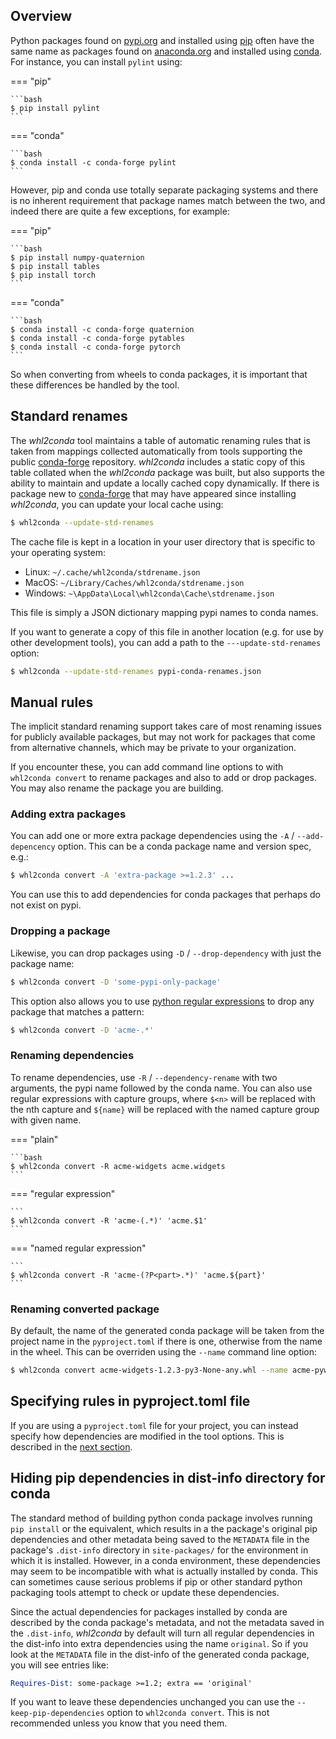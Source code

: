 ## Overview

Python packages found on [pypi.org] and installed using [pip][pip-install]
often have the same name as packages found on [anaconda.org] and installed
using [conda]. For instance, you can install `pylint` using:

=== "pip"

    ```bash
    $ pip install pylint
    ```

=== "conda"

    ```bash
    $ conda install -c conda-forge pylint
    ```

However, pip and conda use totally separate packaging systems and there
is no inherent requirement that package names match between the two, and 
indeed there are quite a few exceptions, for example:

=== "pip"

    ```bash
    $ pip install numpy-quaternion 
    $ pip install tables
    $ pip install torch
    ```

=== "conda"

    ```bash
    $ conda install -c conda-forge quaternion 
    $ conda install -c conda-forge pytables
    $ conda install -c conda-forge pytorch
    ```

So when converting from wheels to conda packages, it is important that
these differences be handled by the tool.

## Standard renames

The *whl2conda* tool maintains a table of automatic renaming rules that
is taken from mappings collected automatically from tools supporting the
public [conda-forge] repository. *whl2conda* includes a static copy of
this table collated when the *whl2conda* package was built, but also 
supports the ability to maintain and update a locally cached copy dynamically. If
there is package new to [conda-forge] that may have appeared since installing
*whl2conda*, you can update your local cache using:

```bash
$ whl2conda --update-std-renames
```

The cache file is kept in a location in your user directory that is specific 
to your operating system:

* Linux: `~/.cache/whl2conda/stdrename.json`
* MacOS: `~/Library/Caches/whl2conda/stdrename.json`
* Windows: `~\AppData\Local\whl2conda\Cache\stdrename.json`

This file is simply a JSON dictionary mapping pypi names to conda names.

If you want to generate a copy of this file in another location (e.g.
for use by other development tools), you can add a path to the
`---update-std-renames` option:

```bash
$ whl2conda --update-std-renames pypi-conda-renames.json
```

## Manual rules

The implicit standard renaming support takes care of most renaming
issues for publicly available packages, but may not work for packages
that come from alternative channels, which may be private to your
organization.

If you encounter these, you can add command line options to with
`whl2conda convert` to rename packages and also to add or drop
packages. You may also rename the package you are building.

### Adding extra packages

You can add one or more extra package dependencies using the `-A` / `--add-depencency`
option. This can be a conda package name and version spec, e.g.:

```bash
$ whl2conda convert -A 'extra-package >=1.2.3' ...
```

You can use this to add dependencies for conda packages that perhaps
do not exist on pypi.

### Dropping a package

Likewise, you can drop packages using `-D` / `--drop-dependency` with
just the package name:

```bash
$ whl2conda convert -D 'some-pypi-only-package'
```

This option also allows you to use [python regular expressions][python-re] to
drop any package that matches a pattern:

```bash
$ whl2conda convert -D 'acme-.*'
```

### <a name="manual-rename">Renaming dependencies</a>

To rename dependencies, use `-R` / `--dependency-rename` with two
arguments, the pypi name followed by the conda name. 
You can also use regular expressions with capture groups, where
`$<n>` will be replaced with the nth capture and `${name}` will
be replaced with the named capture group with given name.

=== "plain"

    ```bash
    $ whl2conda convert -R acme-widgets acme.widgets
    ```

=== "regular expression"

    ```
    $ whl2conda convert -R 'acme-(.*)' 'acme.$1'
    ```

=== "named regular expression"

    ```
    $ whl2conda convert -R 'acme-(?P<part>.*)' 'acme.${part}'
    ```

### Renaming converted package

By default, the name of the generated conda package will be taken
from the project name in the `pyproject.toml` if there is one,
otherwise from the name in the wheel. This can be overriden
using the `--name` command line option:

```bash
$ whl2conda convert acme-widgets-1.2.3-py3-None-any.whl --name acme-pywidgets
```

## Specifying rules in pyproject.toml file

If you are using a `pyproject.toml` file for your project, you can
instead specify how dependencies are modified in the tool options.
This is described in the [next section](pyproject.md).

## <a name="hide-pip">Hiding pip dependencies in dist-info directory for conda</a>

The standard method of building python conda package involves
running `pip install` or the equivalent, which results in a
the package's original pip dependencies and other metadata
being saved to the `METADATA` file in the package's `.dist-info`
directory in `site-packages/` for the environment in which it
is installed. However, in a conda environment, these dependencies
may seem to be incompatible with what is actually installed by conda.
This can sometimes cause serious problems if pip or other standard 
python packaging tools attempt to check or update these dependencies.

Since the actual dependencies for packages installed by conda
are described by the conda package's metadata, and not the metadata
saved in the `.dist-info`, *whl2conda* by default will turn all
regular dependencies in the dist-info into extra dependencies using 
the name `original`. So if you look at the `METADATA` file in the 
dist-info of the generated conda package, you will see entries like:

```email
Requires-Dist: some-package >=1.2; extra == 'original'
```

If you want to leave these dependencies unchanged you can use the
`--keep-pip-dependencies` option to `whl2conda convert`. This is 
not recommended unless you know that you need them.

[anaconda.org]: https://anaconda.org/
[conda]: https://docs.conda.io/projects/conda/en/latest/index.html
[conda-forge]: https://conda-forge.org
[pip-install]: https://pip.pypa.io/en/stable/cli/pip_install/
[pypi.org]: https://pypi.org
[python-re]: https://docs.python.org/3/library/re.html
